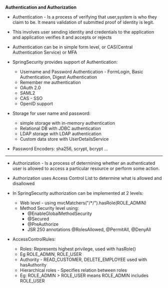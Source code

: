 **Authentication and Authorization**

* Authentication  - Is a process of verifying that user,system is who they claim to be. It means validation of submitted proof of identity is legit.
* This involves user sending identity and credentials to the application and application verifies it and accepts or rejects
* Authentication can be in simple form level, or CAS(Central Authentication Service) or MFA


* SpringSecurity provides support of Authentication:
  * Username and Password Authentication - FormLogin, Basic Authentication, Digest Authentication
  * Remember me authentication
  * OAuth 2.0
  * SAML2
  * CAS - SSO
  * OpenID support
  
* Storage for user name and password:
  * simple storage with in-memory authentication
  * Relational DB with JDBC authentication
  * LDAP storage with LDAP authentication
  * Custom data store with UserDetailsService
  
* Password Encoders: sha256, scrypt, bcrypt ...


---
* Authorization - Is a process of determining whether an authenticated user is allowed to access a particular resource or perform some action.
* Authorization uses Access Control List to determine what is allowed and disallowed

* In SpringSecurity authorization can be implemented at 2 levels:
  * Web level - using mvcMatchers("/*/").hasRole(ROLE_ADMIN)
  * Method Security level using:
    * @EnableGlobalMethodSecurity
    * @Secured
    * @PreAuthorize
    * JSR 250 annotations @RolesAllowed, @PermitAll, @DenyAll


* AccessControlRules:
  * Roles: Represents highest privilege, used with hasRole()
  * Eg ROLE_ADMIN, ROLE_USER
  * Authority - READ_CUSTOMER, DELETE_EMPLOYEE used with hasAuthority
  * Hierarchical roles - Specifies relation between roles
  * Eg: ROLE_ADMIN > ROLE_USER means ROLE_ADMIN includes ROLE_USER